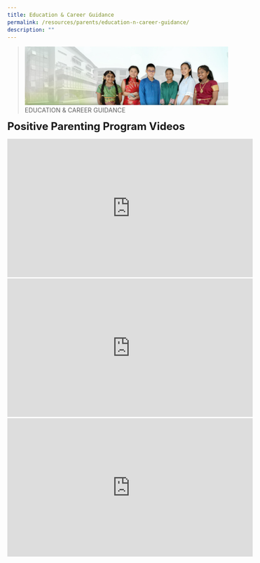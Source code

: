 ```yaml
---
title: Education & Career Guidance
permalink: /resources/parents/education-n-career-guidance/
description: ""
---
```

>![](/images/About%20Us/banner2-with%20bg.jpg)
>EDUCATION & CAREER GUIDANCE

**<font size=5>Positive Parenting Program Videos</font>**

<iframe width="560" height="315" src="https://www.youtube.com/embed/b9WKNoDchoM" title="YouTube video player" frameborder="0" allow="accelerometer; autoplay; clipboard-write; encrypted-media; gyroscope; picture-in-picture" allowfullscreen></iframe>
<br>
<iframe width="560" height="315" src="https://www.youtube.com/embed/crC3CjCeJYY" title="YouTube video player" frameborder="0" allow="accelerometer; autoplay; clipboard-write; encrypted-media; gyroscope; picture-in-picture" allowfullscreen></iframe>
<br>
<iframe width="560" height="315" src="https://www.youtube.com/embed/OrHunzo6dhY" title="YouTube video player" frameborder="0" allow="accelerometer; autoplay; clipboard-write; encrypted-media; gyroscope; picture-in-picture" allowfullscreen></iframe>